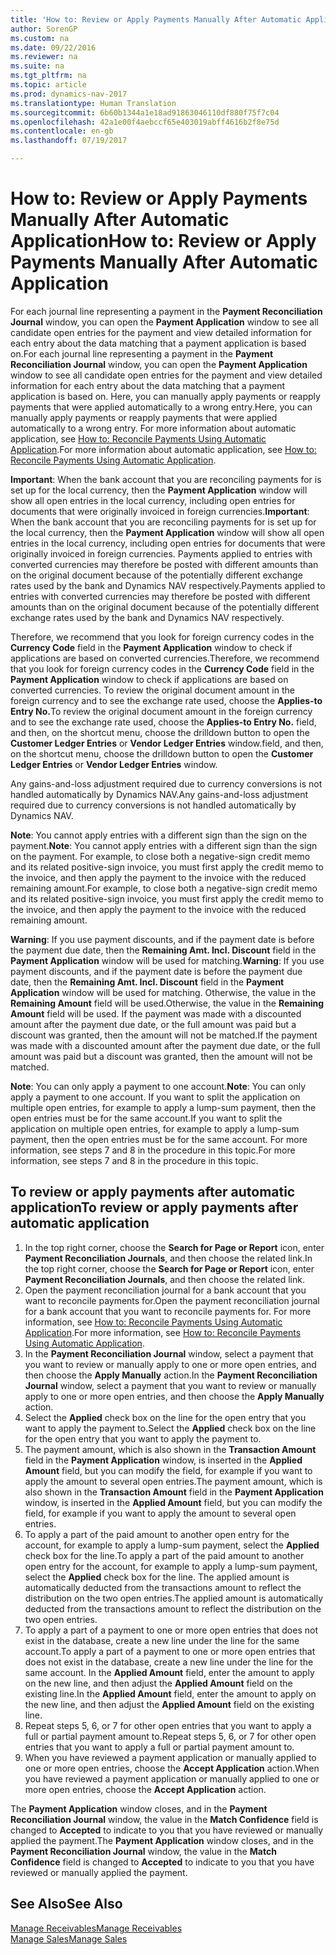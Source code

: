 ```yaml
---
title: 'How to: Review or Apply Payments Manually After Automatic Application'
author: SorenGP
ms.custom: na
ms.date: 09/22/2016
ms.reviewer: na
ms.suite: na
ms.tgt_pltfrm: na
ms.topic: article
ms.prod: dynamics-nav-2017
ms.translationtype: Human Translation
ms.sourcegitcommit: 6b60b1344a1e18ad91863046110df880f75f7c04
ms.openlocfilehash: 42a1e00f4aebccf65e403019abff4616b2f8e75d
ms.contentlocale: en-gb
ms.lasthandoff: 07/19/2017

---
```


# <a name="how-to-review-or-apply-payments-manually-after-automatic-application"></a><span data-ttu-id="4c1db-102">How to: Review or Apply Payments Manually After Automatic Application</span><span class="sxs-lookup"><span data-stu-id="4c1db-102">How to: Review or Apply Payments Manually After Automatic Application</span></span>
<span data-ttu-id="4c1db-103">For each journal line representing a payment in the **Payment Reconciliation Journal** window, you can open the **Payment Application** window to see all candidate open entries for the payment and view detailed information for each entry about the data matching that a payment application is based on.</span><span class="sxs-lookup"><span data-stu-id="4c1db-103">For each journal line representing a payment in the **Payment Reconciliation Journal** window, you can open the **Payment Application** window to see all candidate open entries for the payment and view detailed information for each entry about the data matching that a payment application is based on.</span></span> <span data-ttu-id="4c1db-104">Here, you can manually apply payments or reapply payments that were applied automatically to a wrong entry.</span><span class="sxs-lookup"><span data-stu-id="4c1db-104">Here, you can manually apply payments or reapply payments that were applied automatically to a wrong entry.</span></span> <span data-ttu-id="4c1db-105">For more information about automatic application, see [How to: Reconcile Payments Using Automatic Application](receivables-how-reconcile-payments-auto-application.md).</span><span class="sxs-lookup"><span data-stu-id="4c1db-105">For more information about automatic application, see [How to: Reconcile Payments Using Automatic Application](receivables-how-reconcile-payments-auto-application.md).</span></span>

<span data-ttu-id="4c1db-106">**Important**: When the bank account that you are reconciling payments for is set up for the local currency, then the **Payment Application** window will show all open entries in the local currency, including open entries for documents that were originally invoiced in foreign currencies.</span><span class="sxs-lookup"><span data-stu-id="4c1db-106">**Important**: When the bank account that you are reconciling payments for is set up for the local currency, then the **Payment Application** window will show all open entries in the local currency, including open entries for documents that were originally invoiced in foreign currencies.</span></span> <span data-ttu-id="4c1db-107">Payments applied to entries with converted currencies may therefore be posted with different amounts than on the original document because of the potentially different exchange rates used by the bank and Dynamics NAV respectively.</span><span class="sxs-lookup"><span data-stu-id="4c1db-107">Payments applied to entries with converted currencies may therefore be posted with different amounts than on the original document because of the potentially different exchange rates used by the bank and Dynamics NAV respectively.</span></span>

<span data-ttu-id="4c1db-108">Therefore, we recommend that you look for foreign currency codes in the **Currency Code** field in the **Payment Application** window to check if applications are based on converted currencies.</span><span class="sxs-lookup"><span data-stu-id="4c1db-108">Therefore, we recommend that you look for foreign currency codes in the **Currency Code** field in the **Payment Application** window to check if applications are based on converted currencies.</span></span> <span data-ttu-id="4c1db-109">To review the original document amount in the foreign currency and to see the exchange rate used, choose the **Applies-to Entry No.**</span><span class="sxs-lookup"><span data-stu-id="4c1db-109">To review the original document amount in the foreign currency and to see the exchange rate used, choose the **Applies-to Entry No.**</span></span> <span data-ttu-id="4c1db-110">field, and then, on the shortcut menu, choose the drilldown button to open the **Customer Ledger Entries** or **Vendor Ledger Entries** window.</span><span class="sxs-lookup"><span data-stu-id="4c1db-110">field, and then, on the shortcut menu, choose the drilldown button to open the **Customer Ledger Entries** or **Vendor Ledger Entries** window.</span></span>

<span data-ttu-id="4c1db-111">Any gains-and-loss adjustment required due to currency conversions is not handled automatically by Dynamics NAV.</span><span class="sxs-lookup"><span data-stu-id="4c1db-111">Any gains-and-loss adjustment required due to currency conversions is not handled automatically by Dynamics NAV.</span></span>

<span data-ttu-id="4c1db-112">**Note**: You cannot apply entries with a different sign than the sign on the payment.</span><span class="sxs-lookup"><span data-stu-id="4c1db-112">**Note**: You cannot apply entries with a different sign than the sign on the payment.</span></span> <span data-ttu-id="4c1db-113">For example, to close both a negative-sign credit memo and its related positive-sign invoice, you must first apply the credit memo to the invoice, and then apply the payment to the invoice with the reduced remaining amount.</span><span class="sxs-lookup"><span data-stu-id="4c1db-113">For example, to close both a negative-sign credit memo and its related positive-sign invoice, you must first apply the credit memo to the invoice, and then apply the payment to the invoice with the reduced remaining amount.</span></span>

<span data-ttu-id="4c1db-114">**Warning**: If you use payment discounts, and if the payment date is before the payment due date, then the **Remaining Amt. Incl. Discount** field in the **Payment Application** window will be used for matching.</span><span class="sxs-lookup"><span data-stu-id="4c1db-114">**Warning**: If you use payment discounts, and if the payment date is before the payment due date, then the **Remaining Amt. Incl. Discount** field in the **Payment Application** window will be used for matching.</span></span> <span data-ttu-id="4c1db-115">Otherwise, the value in the **Remaining Amount** field will be used.</span><span class="sxs-lookup"><span data-stu-id="4c1db-115">Otherwise, the value in the **Remaining Amount** field will be used.</span></span> <span data-ttu-id="4c1db-116">If the payment was made with a discounted amount after the payment due date, or the full amount was paid but a discount was granted, then the amount will not be matched.</span><span class="sxs-lookup"><span data-stu-id="4c1db-116">If the payment was made with a discounted amount after the payment due date, or the full amount was paid but a discount was granted, then the amount will not be matched.</span></span>

<span data-ttu-id="4c1db-117">**Note**: You can only apply a payment to one account.</span><span class="sxs-lookup"><span data-stu-id="4c1db-117">**Note**: You can only apply a payment to one account.</span></span> <span data-ttu-id="4c1db-118">If you want to split the application on multiple open entries, for example to apply a lump-sum payment, then the open entries must be for the same account.</span><span class="sxs-lookup"><span data-stu-id="4c1db-118">If you want to split the application on multiple open entries, for example to apply a lump-sum payment, then the open entries must be for the same account.</span></span> <span data-ttu-id="4c1db-119">For more information, see steps 7 and 8 in the procedure in this topic.</span><span class="sxs-lookup"><span data-stu-id="4c1db-119">For more information, see steps 7 and 8 in the procedure in this topic.</span></span>

## <a name="to-review-or-apply-payments-after-automatic-application"></a><span data-ttu-id="4c1db-120">To review or apply payments after automatic application</span><span class="sxs-lookup"><span data-stu-id="4c1db-120">To review or apply payments after automatic application</span></span>
1. <span data-ttu-id="4c1db-121">In the top right corner, choose the **Search for Page or Report** icon, enter **Payment Reconciliation Journals**, and then choose the related link.</span><span class="sxs-lookup"><span data-stu-id="4c1db-121">In the top right corner, choose the **Search for Page or Report** icon, enter **Payment Reconciliation Journals**, and then choose the related link.</span></span>
2. <span data-ttu-id="4c1db-122">Open the payment reconciliation journal for a bank account that you want to reconcile payments for.</span><span class="sxs-lookup"><span data-stu-id="4c1db-122">Open the payment reconciliation journal for a bank account that you want to reconcile payments for.</span></span> <span data-ttu-id="4c1db-123">For more information, see [How to: Reconcile Payments Using Automatic Application](receivables-how-reconcile-payments-auto-application.md).</span><span class="sxs-lookup"><span data-stu-id="4c1db-123">For more information, see [How to: Reconcile Payments Using Automatic Application](receivables-how-reconcile-payments-auto-application.md).</span></span>
3. <span data-ttu-id="4c1db-124">In the **Payment Reconciliation Journal** window, select a payment that you want to review or manually apply to one or more open entries, and then choose the **Apply Manually** action.</span><span class="sxs-lookup"><span data-stu-id="4c1db-124">In the **Payment Reconciliation Journal** window, select a payment that you want to review or manually apply to one or more open entries, and then choose the **Apply Manually** action.</span></span>
4. <span data-ttu-id="4c1db-125">Select the **Applied** check box on the line for the open entry that you want to apply the payment to.</span><span class="sxs-lookup"><span data-stu-id="4c1db-125">Select the **Applied** check box on the line for the open entry that you want to apply the payment to.</span></span>
5. <span data-ttu-id="4c1db-126">The payment amount, which is also shown in the **Transaction Amount** field in the **Payment Application** window, is inserted in the **Applied Amount** field, but you can modify the field, for example if you want to apply the amount to several open entries.</span><span class="sxs-lookup"><span data-stu-id="4c1db-126">The payment amount, which is also shown in the **Transaction Amount** field in the **Payment Application** window, is inserted in the **Applied Amount** field, but you can modify the field, for example if you want to apply the amount to several open entries.</span></span>
6. <span data-ttu-id="4c1db-127">To apply a part of the paid amount to another open entry for the account, for example to apply a lump-sum payment, select the **Applied** check box for the line.</span><span class="sxs-lookup"><span data-stu-id="4c1db-127">To apply a part of the paid amount to another open entry for the account, for example to apply a lump-sum payment, select the **Applied** check box for the line.</span></span> <span data-ttu-id="4c1db-128">The applied amount is automatically deducted from the transactions amount to reflect the distribution on the two open entries.</span><span class="sxs-lookup"><span data-stu-id="4c1db-128">The applied amount is automatically deducted from the transactions amount to reflect the distribution on the two open entries.</span></span>
7. <span data-ttu-id="4c1db-129">To apply a part of a payment to one or more open entries that does not exist in the database, create a new line under the line for the same account.</span><span class="sxs-lookup"><span data-stu-id="4c1db-129">To apply a part of a payment to one or more open entries that does not exist in the database, create a new line under the line for the same account.</span></span> <span data-ttu-id="4c1db-130">In the **Applied Amount** field, enter the amount to apply on the new line, and then adjust the **Applied Amount** field on the existing line.</span><span class="sxs-lookup"><span data-stu-id="4c1db-130">In the **Applied Amount** field, enter the amount to apply on the new line, and then adjust the **Applied Amount** field on the existing line.</span></span>
8. <span data-ttu-id="4c1db-131">Repeat steps 5, 6, or 7 for other open entries that you want to apply a full or partial payment amount to.</span><span class="sxs-lookup"><span data-stu-id="4c1db-131">Repeat steps 5, 6, or 7 for other open entries that you want to apply a full or partial payment amount to.</span></span>
9. <span data-ttu-id="4c1db-132">When you have reviewed a payment application or manually applied to one or more open entries, choose the **Accept Application** action.</span><span class="sxs-lookup"><span data-stu-id="4c1db-132">When you have reviewed a payment application or manually applied to one or more open entries, choose the **Accept Application** action.</span></span>

<span data-ttu-id="4c1db-133">The **Payment Application** window  closes, and in the **Payment Reconciliation Journal** window, the value in the **Match Confidence** field is changed to **Accepted** to indicate to you that you have reviewed or manually applied the payment.</span><span class="sxs-lookup"><span data-stu-id="4c1db-133">The **Payment Application** window  closes, and in the **Payment Reconciliation Journal** window, the value in the **Match Confidence** field is changed to **Accepted** to indicate to you that you have reviewed or manually applied the payment.</span></span>

## <a name="see-also"></a><span data-ttu-id="4c1db-134">See Also</span><span class="sxs-lookup"><span data-stu-id="4c1db-134">See Also</span></span>
[<span data-ttu-id="4c1db-135">Manage Receivables</span><span class="sxs-lookup"><span data-stu-id="4c1db-135">Manage Receivables</span></span>](receivables-manage-receivables.md)  
[<span data-ttu-id="4c1db-136">Manage Sales</span><span class="sxs-lookup"><span data-stu-id="4c1db-136">Manage Sales</span></span>](sales-manage-sales.md)

